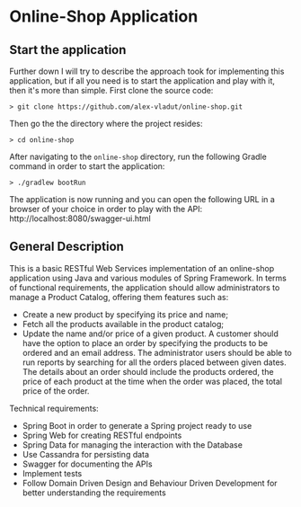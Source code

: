 # Online-Shop Application

## Start the application

Further down I will try to describe the approach took for implementing this application, but if all you need is to start the application and play with it, then it's more than simple. First clone the source code:
```
> git clone https://github.com/alex-vladut/online-shop.git
```
Then go the the directory where the project resides:
```
> cd online-shop
```
After navigating to the `online-shop` directory, run the following Gradle command in order to start the application:
```
> ./gradlew bootRun
```
The application is now running and you can open the following URL in a browser of your choice in order to play with the API: http://localhost:8080/swagger-ui.html

## General Description

This is a basic RESTful Web Services implementation of an online-shop application using Java and various modules of Spring Framework. In terms of functional requirements, the application should allow administrators to manage a Product Catalog, offering them features such as:
- Create a new product by specifying its price and name;
- Fetch all the products available in the product catalog;
- Update the name and/or price of a given product.
A customer should have the option to place an order by specifying the products to be ordered and an email address. The administrator users should be able to run reports by searching for all the orders placed between given dates. The details about an order should include the products ordered, the price of each product at the time when the order was placed, the total price of the order.

Technical requirements:
- Spring Boot in order to generate a Spring project ready to use
- Spring Web for creating RESTful endpoints
- Spring Data for managing the interaction with the Database
- Use Cassandra for persisting data
- Swagger for documenting the APIs
- Implement tests
- Follow Domain Driven Design and Behaviour Driven Development for better understanding the requirements
